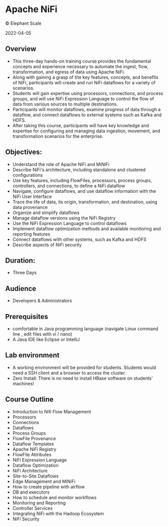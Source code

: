# Apache NiFi

© Elephant Scale

2022-04-05

## Overview

* This three-day hands-on training course provides the fundamental concepts and experience necessary to automate the ingest, flow, transformation, and egress of data using Apache NiFi. 
* Along with gaining a grasp of the key features, concepts, and benefits of NiFi, participants will create and run NiFi dataflows for a variety of scenarios. 
* Students will gain expertise using processors, connections, and process groups, and will use NiFi Expression Language to control the flow of data from various sources to multiple destinations. 
* Participants will monitor dataflows, examine progress of data through a dataflow, and connect dataflows to external systems such as Kafka and HDFS. 
* After taking this course, participants will have key knowledge and expertise for configuring and managing data ingestion, movement, and transformation scenarios for the enterprise.


## Objectives:
* Understand the role of Apache NiFi and MiNiFi
* Describe NiFi's architecture, including standalone and clustered configurations
* Use key features, including FlowFiles, processors, process groups, controllers, and connections, to define a NiFi dataflow
* Navigate, configure dataflows, and use dataflow information with the NiFi User Interface
* Trace the life of data, its origin, transformation, and destination, using data provenance
* Organize and simplify dataflows
* Manage dataflow versions using the NiFi Registry
* Use the NiFi Expression Language to control dataflows
* Implement dataflow optimization methods and available monitoring and reporting features
* Connect dataflows with other systems, such as Kafka and HDFS
* Describe aspects of NiFi security


## Duration:
* Three Days

## Audience
* Developers  & Administrators

## Prerequisites

* comfortable in Java programming language (navigate Linux command line , edit files with vi / nano)
* A Java IDE like Eclipse or IntelliJ

## Lab environment

* A working environment will be provided for students.  Students would need a SSH client and a browser to access the cluster.
* Zero Install: There is no need to install HBase software on students’ machines!

## Course Outline

* Introduction to Nifi Flow Management
* Processors
* Connections
* Dataflows
* Process Groups
* FlowFile Provenance
* Dataflow Templates
* Apache NiFi Registry
* FlowFile Attributes
* NiFi Expression Language
* Dataflow Optimization
* NiFi Architecture
* Site-to-Site Dataflows
* Edge Management and MiNiFi
* How to create pipeline with airflow
* DB and executors
* How to schedule and monitor workflows
* Monitoring and Reporting
* Controller Services
* Integrating NiFi with the Hadoop Ecosystem
* NiFi Security
